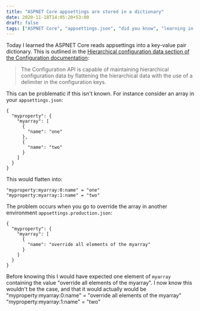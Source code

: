 ```yaml
---
title: "ASPNET Core appsettings are stored in a dictionary"
date: 2020-11-18T14:05:20+53:00
draft: false
tags: ["ASPNET Core", "appsettings.json", "did you know", "learning in the open"]
---
```


Today I learned the ASPNET Core reads appsettings into a key-value pair dictionary.  This is outlined in the [Hierarchical configuration data section of the Configuration documentation](https://docs.microsoft.com/en-us/aspnet/core/fundamentals/configuration/?view=aspnetcore-2.1#hierarchical-configuration-data-1):

> The Configuration API is capable of maintaining hierarchical configuration data by flattening the hierarchical data with the use of a delimiter in the configuration keys.

This can be problematic if this isn't known.  For instance consider an array in your `appsettings.json`:

```
{
  "myproperty": {
    "myarray": [
      {
        "name": "one"
      },
      {
        "name": "two"
      }
    ]
  }
}
````
This would flatten into:

```
"myproperty:myarray:0:name" = "one"
"myproperty:myarray:1:name" = "two"
```

The problem occurs when you go to override the array in another environment `appsettings.production.json`:

```
{
  "myproperty": {
    "myarray": [
      {
        "name": "override all elements of the myarray"
      }
    ]
  }
}
````

Before knowing this I would have expected one element of `myarray` containing the value "override all elements of the myarray".  I now know this wouldn't be the case, and that it would actually would be 
"myproperty:myarray:0:name" = "override all elements of the myarray"
"myproperty:myarray:1:name" = "two"